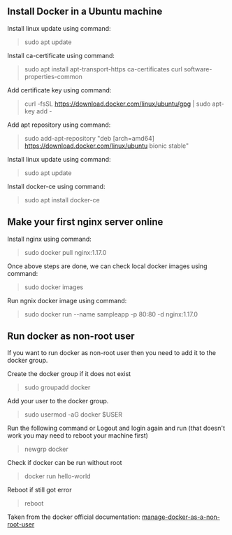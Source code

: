 ## Install Docker in a Ubuntu machine

Install linux update using command:
> sudo apt update

Install ca-certificate using command:
> sudo apt install apt-transport-https ca-certificates curl software-properties-common

Add certificate key using command:
> curl -fsSL https://download.docker.com/linux/ubuntu/gpg | sudo apt-key add -

Add apt repository using command:
> sudo add-apt-repository "deb [arch=amd64] https://download.docker.com/linux/ubuntu bionic stable"

Install linux update using command:
> sudo apt update

Install docker-ce using command:
> sudo apt install docker-ce

## Make your first nginx server online

Install nginx using command:
> sudo docker pull nginx:1.17.0

Once above steps are done, we can check local docker images using command:
> sudo docker images

Run ngnix docker image using command:
> sudo docker run --name sampleapp -p 80:80 -d nginx:1.17.0

## Run docker as non-root user

If you want to run docker as non-root user then you need to add it to the docker group.

Create the docker group if it does not exist
> sudo groupadd docker

Add your user to the docker group.
> sudo usermod -aG docker $USER

Run the following command or Logout and login again and run (that doesn't work you may need to reboot your machine first)
> newgrp docker

Check if docker can be run without root
> docker run hello-world

Reboot if still got error
> reboot

Taken from the docker official documentation: [manage-docker-as-a-non-root-user](https://docs.docker.com/install/linux/linux-postinstall/#manage-docker-as-a-non-root-user)
